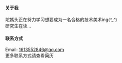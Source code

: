 
#### 关于我

坨媽头正在努力学习想要成为一名合格的技术美术ing(*^_^*)\
研究生在读...

#### 联系方式

Email: 1613552846@qq.com\
更多联系方式请查看简历



